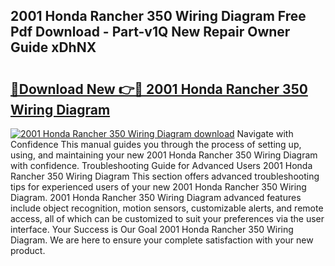 ## 2001 Honda Rancher 350 Wiring Diagram Free Pdf Download - Part-v1Q New Repair Owner Guide xDhNX

# <h2><a href="http://dfkgf9.blite.top/?on=2001+Honda+Rancher+350+Wiring+Diagram">🔗Download New 👉🔴 2001 Honda Rancher 350 Wiring Diagram</a></h2>

[![2001 Honda Rancher 350 Wiring Diagram download](https://i.imgur.com/lujVjoI.png)](http://dfkgf9.blite.top/?on=2001+Honda+Rancher+350+Wiring+Diagram)
Navigate with Confidence This manual guides you through the process of setting up, using, and maintaining your new 2001 Honda Rancher 350 Wiring Diagram with confidence. Troubleshooting Guide for Advanced Users 2001 Honda Rancher 350 Wiring Diagram This section offers advanced troubleshooting tips for experienced users of your new 2001 Honda Rancher 350 Wiring Diagram. 2001 Honda Rancher 350 Wiring Diagram advanced features include object recognition, motion sensors, customizable alerts, and remote access, all of which can be customized to suit your preferences via the user interface. Your Success is Our Goal 2001 Honda Rancher 350 Wiring Diagram. We are here to ensure your complete satisfaction with your new product.
